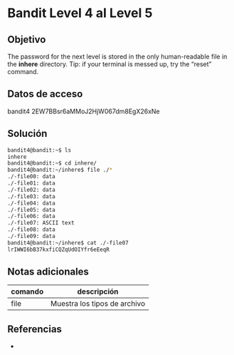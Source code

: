 
# Bandit Level 4 al Level 5

## Objetivo
The password for the next level is stored in the only human-readable file in the **inhere** directory. Tip: if your terminal is messed up, try the “reset” command.

## Datos de acceso
bandit4
2EW7BBsr6aMMoJ2HjW067dm8EgX26xNe

## Solución
```bash
bandit4@bandit:~$ ls
inhere
bandit4@bandit:~$ cd inhere/
bandit4@bandit:~/inhere$ file ./*
./-file00: data
./-file01: data
./-file02: data
./-file03: data
./-file04: data
./-file05: data
./-file06: data
./-file07: ASCII text
./-file08: data
./-file09: data
bandit4@bandit:~/inhere$ cat ./-file07
lrIWWI6bB37kxfiCQZqUdOIYfr6eEeqR
```

## Notas adicionales
| comando | descripción |
| ------ | ------ |
| file | Muestra los tipos de archivo |

## Referencias
- []()